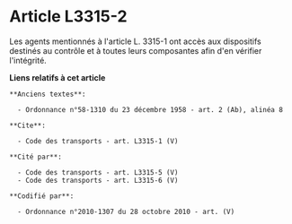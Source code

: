 # Article L3315-2

Les agents mentionnés à l'article L. 3315-1 ont accès aux dispositifs destinés au contrôle et à toutes leurs composantes afin
d'en vérifier l'intégrité.

**Liens relatifs à cet article**

	**Anciens textes**:

	  - Ordonnance n°58-1310 du 23 décembre 1958 - art. 2 (Ab), alinéa 8

	**Cite**:

	  - Code des transports - art. L3315-1 (V)

	**Cité par**:

	  - Code des transports - art. L3315-5 (V)
	  - Code des transports - art. L3315-6 (V)

	**Codifié par**:

	  - Ordonnance n°2010-1307 du 28 octobre 2010 - art. (V)
